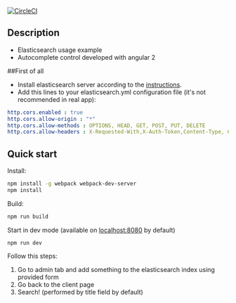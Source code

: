 [![CircleCI][circle-image]][circle-url]
## Description

* Elasticsearch usage example
* Autocomplete control developed with angular 2

##First of all
* Install elasticsearch server according to the [instructions](https://www.elastic.co/guide/en/elasticsearch/reference/current/_installation.html).
* Add this lines to your elasticsearch.yml configuration file (it's not recommended in real app):

```yml
http.cors.enabled : true 
http.cors.allow-origin : "*"
http.cors.allow-methods : OPTIONS, HEAD, GET, POST, PUT, DELETE
http.cors.allow-headers : X-Requested-With,X-Auth-Token,Content-Type, Content-Length
```

## Quick start
Install:
```bash
npm install -g webpack webpack-dev-server
npm install
```
Build:
```bash
npm run build
```
Start in dev mode (available on [localhost:8080](localhost:8080) by default)
```bush
npm run dev
```
Follow this steps: 
1. Go to admin tab and add something to the elasticsearch index using provided form
2. Go back to the client page
3. Search! (performed by title field by default)

[circle-image]: https://circleci.com/gh/byavv/angular2-elastic.svg?style=shield
[circle-url]: https://circleci.com/gh/byavv/angular2-elastic